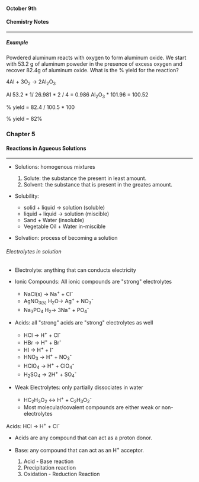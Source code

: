 #### October 9th
#### Chemistry Notes
---

##### Example

Powdered aluminum reacts with oxygen to form aluminum oxide. We start with 53.2 g of aluminum poweder in the presence of excess oxygen and recover 82.4g of aluminum oxide. What is the % yield for the reaction?

4Al + 3O<sub>2</sub> -> 2Al<sub>2</sub>O<sub>3</sub>

Al 53.2 *  1/ 26.981 * 2 / 4 = 0.986 Al<sub>2</sub>O<sub>3</sub> * 101.96 = 100.52

% yield = 82.4 / 100.5 * 100

% yield = 82%

### Chapter 5

#### Reactions in Agueous Solutions
---

* Solutions: homogenous mixtures
	1. Solute: the substance the present in least amount.
	2. Solvent: the substance that is present in the greates amount.

* Solubility: 
	* solid + liquid -> solution (soluble) 
	* liquid + liquid -> solution (miscible)
	* Sand + Water (insoluble)
	* Vegetable Oil + Water in-miscible

* Solvation: process of becoming a solution

###### Electrolytes in solution
* Electrolyte: anything that can conducts electricity 

* Ionic Compounds: All ionic compounds are "strong" electrolytes
	* NaCl(s) -> Na<sup>+</sup> + Cl<sup>-</sup>
	* AgNO<sub>3(s)</sub> H<sub>2</sub>O-> Ag<sup>+</sup> + NO<sub>3</sub><sup>-</sup>
	* Na<sub>3</sub>PO<sub>4</sub> H<sub>2</sub>-> 3Na<sup>+</sup> + PO<sub>4</sub><sup>-</sup>

* Acids: all "strong" acids are "strong" electrolytes as well
	* HCl -> H<sup>+</sup> + Cl<sup>-</sup>
	* HBr -> H<sup>+</sup> + Br<sup>-</sup>
	* HI -> H<sup>+</sup> + I<sup>-</sup>
	* HNO<sub>3</sub> -> H<sup>+</sup> + NO<sub>3</sub><sup>-</sup>
	* HClO<sub>4</sub> -> H<sup>+</sup> + ClO<sub>4</sub><sup>-</sup>
	* H<sub>2</sub>SO<sub>4</sub> -> 2H<sup>+</sup> + SO<sub>4</sub><sup>-</sup>

* Weak Electrolytes: only partially dissociates in water
	* HC<sub>2</sub>H<sub>3</sub>O<sub>2</sub> <-> H<sup>+</sup> + C<sub>2</sub>H<sub>3</sub>O<sub>2</sub><sup>-</sup>
	* Most molecular/covalent compounds are either weak or non-electrolytes

Acids: HCl -> H<sup>+</sup> + Cl<sup>-</sup>

* Acids are any compound that can act as a proton donor.

* Base: any compound that can act as an H<sup>+</sup> acceptor.
	1. Acid - Base reaction
	2. Precipitation reaction
	3. Oxidation - Reduction Reaction 

